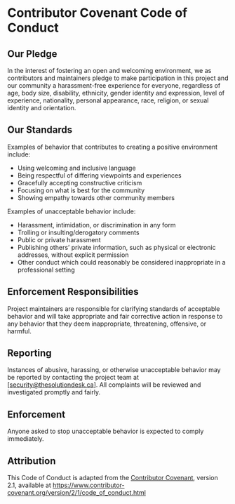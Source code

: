 # Contributor Covenant Code of Conduct

## Our Pledge

In the interest of fostering an open and welcoming environment, we as contributors and maintainers pledge to make participation in this project and our community a harassment-free experience for everyone, regardless of age, body size, disability, ethnicity, gender identity and expression, level of experience, nationality, personal appearance, race, religion, or sexual identity and orientation.

## Our Standards

Examples of behavior that contributes to creating a positive environment include:

- Using welcoming and inclusive language
- Being respectful of differing viewpoints and experiences
- Gracefully accepting constructive criticism
- Focusing on what is best for the community
- Showing empathy towards other community members

Examples of unacceptable behavior include:

- Harassment, intimidation, or discrimination in any form
- Trolling or insulting/derogatory comments
- Public or private harassment
- Publishing others’ private information, such as physical or electronic addresses, without explicit permission
- Other conduct which could reasonably be considered inappropriate in a professional setting

## Enforcement Responsibilities

Project maintainers are responsible for clarifying standards of acceptable behavior and will take appropriate and fair corrective action in response to any behavior that they deem inappropriate, threatening, offensive, or harmful.

## Reporting

Instances of abusive, harassing, or otherwise unacceptable behavior may be reported by contacting the project team at [security@thesolutiondesk.ca]. All complaints will be reviewed and investigated promptly and fairly.

## Enforcement

Anyone asked to stop unacceptable behavior is expected to comply immediately.

## Attribution

This Code of Conduct is adapted from the [Contributor Covenant](https://www.contributor-covenant.org), version 2.1, available at https://www.contributor-covenant.org/version/2/1/code_of_conduct.html
